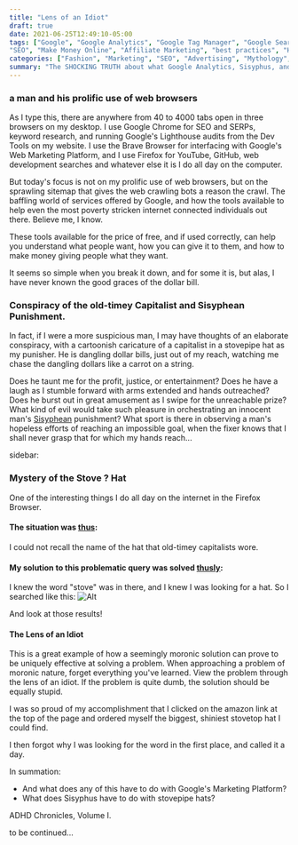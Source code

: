 ```yaml
---
title: "Lens of an Idiot"
draft: true
date: 2021-06-25T12:49:10-05:00
tags: ["Google", "Google Analytics", "Google Tag Manager", "Google Search Console", "Google Lighthouse", 
"SEO", "Make Money Online", "Affiliate Marketing", "best practices", "How to Start", "Jeopardy", "stovepipe hat", "hats on amazon", "problem solving", "Sisyphus", "moronic", "dumb", "idiot", "Doestevsky", "adhd", "squirrel", "shopping", "men's fashion", "formal headwear"]
categories: ["Fashion", "Marketing", "SEO", "Advertising", "Mythology", "Literature"]
summary: "The SHOCKING TRUTH about what Google Analytics, Sisyphus, and Stove Pipe Hats have in common"
---
```



### a man and his prolific use of web browsers
​As I type this, there are anywhere from 40 to 4000 tabs open in three browsers on my desktop. 
I use Google Chrome for SEO and SERPs, keyword research, and running Google's Lighthouse audits from the 
Dev Tools on my website. 
I use the Brave Browser for interfacing with Google's Web Marketing Platform, 
and I use Firefox for YouTube, GitHub, web development searches and 
whatever else it is I do all day on the computer.

​But today's focus is not on my prolific use of web browsers, but on  the sprawling sitemap that gives the web crawling bots a reason the crawl. The baffling world of services offered by Google, and how the tools available to help even the most poverty stricken internet connected individuals out there. Believe me, I know. 

These tools available for the price of free, and if used correctly, can help you understand what people want, 
how you can give it to them, and how to make money giving people what they want. 

It seems so simple when you break it down, and for some it is, but alas, 
I have never known the good graces of the dollar bill. 

### Conspiracy of the old-timey Capitalist and Sisyphean Punishment.
In fact, if I were a more suspicious man, 
I may have thoughts of an elaborate conspiracy, 
with a cartoonish caricature of a capitalist in a stovepipe hat as my punisher.
He is dangling dollar bills, just out of my reach, 
watching me chase the dangling dollars like a carrot on a string. 

Does he taunt me for the profit, justice, or entertainment? 
Does he have a laugh as I stumble forward with arms extended and hands outreached?
Does he burst out in great amusement as I swipe for the unreachable prize?
What kind of evil would take such pleasure in orchestrating an innocent man's [Sisyphean](https://en.wikipedia.org/wiki/Sisyphus) 
punishment?
What sport is there in observing a man's hopeless efforts of reaching an impossible goal, 
when the fixer knows that I shall never grasp that for which my hands reach...

sidebar:

### Mystery of the Stove ? Hat 

One of the interesting things I do all day on the internet in the Firefox Browser.

#### The situation was [thus](https://www.wordnik.com/words/thus):

I could not recall the name of the hat that old-timey capitalists wore.

#### My solution to this problematic query was solved [thusly](https://www.wordnik.com/words/thusly):

I knew the word "stove" was in there, and I knew I was looking for a hat. So I searched like this:
![Alt](/posts/images/stovewhathat.png "Screenshot of stovetop hats")

And look at those results!

#### The Lens of an Idiot
This is a great example of how a seemingly moronic solution can prove to be uniquely effective at solving a problem.
When approaching a problem of moronic nature, forget everything you've learned.
View the problem through the lens of an idiot. 
If the problem is quite dumb, the solution should be equally stupid. 

I was so proud of my accomplishment that I clicked on the amazon link at the top of the page 
and ordered myself the biggest, shiniest stovetop hat I could find.

I then forgot why I was looking for the word in the first place, and called it a day.

In summation:
- And what does any of this have to do with Google's Marketing Platform?
- What does Sisyphus have to do with stovepipe hats?

ADHD Chronicles, Volume I.

to be continued...

<!-- ​I have no doubt that any competent person who simply follows the best practices, keeps reading, and doesn't have debilitating adhd squirrel brain (like someone I know), will make a handsome sum of money.   -->
